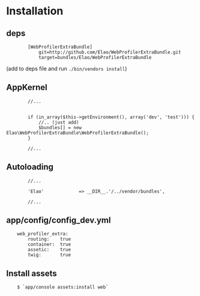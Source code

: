 Installation
============



## deps

            [WebProfilerExtraBundle]
                git=http://github.com/Elao/WebProfilerExtraBundle.git
                target=bundles/Elao/WebProfilerExtraBundle


(add to deps file and run `./bin/vendors install`)




## AppKernel

            //...


            if (in_array($this->getEnvironment(), array('dev', 'test'))) {
                //.. (just add)
                $bundles[] = new Elao\WebProfilerExtraBundle\WebProfilerExtraBundle();
            }

            //...


## Autoloading

            //...

            'Elao'             => __DIR__.'/../vendor/bundles',

            //...


## app/config/config_dev.yml

        web_profiler_extra:
            routing:    true
            container:  true
            assetic:    true
            twig:       true


## Install assets

        $ `app/console assets:install web`
